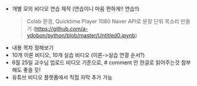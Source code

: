 - 개별 모의 비디오 연습 제작 (연습이니 마음 편하게!! 연습!!)
  > Colab 환경, Quicktime Player 1080
  > Naver API로 문장 단위 목소리 만들기 (https://github.com/a-ydobon/python/blob/master/Untitled0.ipynb)
- 내용 목차 정해보기
- 10개 이론 비디오, 10개 실습 비디오 (이론->실습 연결 순서?)
- 6월 25일 교수님 업로드 비디오 기준으로, # comment 만 한글로 읽어주는것 첨부해도 좋을 듯! 
- 유튜브 비디오 플랫폼에서 직접 자막 추가 가능 
